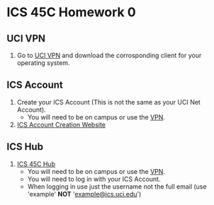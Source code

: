 # ICS 45C Homework 0

## UCI VPN

1. Go to [UCI VPN](https://uci.service-now.com/sp?id=kb_article_view&sysparm_article=KB0012170) and download the corrosponding client for your operating system.

## ICS Account

1. Create your ICS Account (This is not the same as your UCI Net Account).
   - You will need to be on campus or use the [VPN](#uci-vpn).
3. [ICS Account Creation Website](https://support.ics.uci.edu/auth)

## ICS Hub

1. [ICS 45C Hub](http://ics45c-hub.ics.uci.edu/)
   - You will need to be on campus or use the [VPN](#uci-vpn).
   - You will need to log in with your ICS Account.
   - When logging in use just the username not the full email (use 'example' **NOT** 'example@ics.uci.edu')
